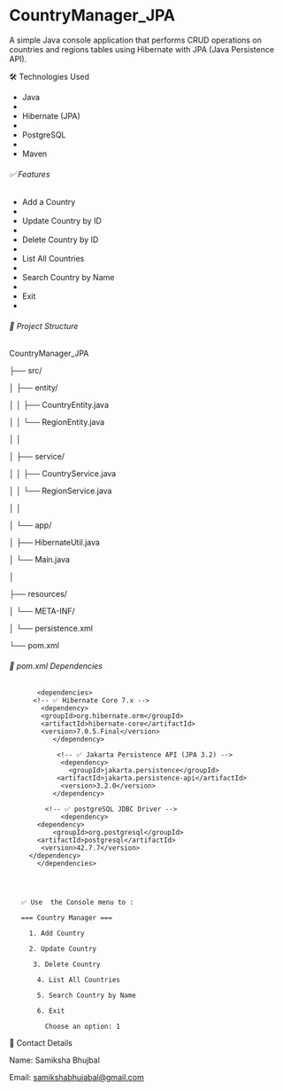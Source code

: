 # CountryManager_JPA


 A simple Java console application that performs CRUD operations on countries and regions tables using Hibernate with JPA (Java Persistence API).





🛠️ Technologies Used



* Java
* 
* Hibernate (JPA)
* 
* PostgreSQL
* 
* Maven





###### ✅ Features



* Add a Country
* 
* Update Country by ID
* 
* Delete Country by ID
* 
* List All Countries
* 
* Search Country by Name
* 
* Exit
* 







###### 🔧  Project Structure



CountryManager\_JPA

├── src/

│     ├── entity/

│     │     ├── CountryEntity.java

│     │     └── RegionEntity.java

│     │

│     ├── service/

│     │    ├── CountryService.java

│     │    └── RegionService.java

│     │

│     └── app/

│         ├── HibernateUtil.java

│         └── Main.java

│   

├── resources/ 

│       └── META-INF/

│             └── persistence.xml

└── pom.xml





###### 📄 pom.xml Dependencies


           <dependencies>
          <!-- ✅ Hibernate Core 7.x -->
            <dependency>
            <groupId>org.hibernate.orm</groupId>
            <artifactId>hibernate-core</artifactId>
            <version>7.0.5.Final</version>
               </dependency>

                <!-- ✅ Jakarta Persistence API (JPA 3.2) -->
                 <dependency>
                   <groupId>jakarta.persistence</groupId>
                <artifactId>jakarta.persistence-api</artifactId>
                 <version>3.2.0</version>
               </dependency>
               
             <!-- ✅ postgreSQL JDBC Driver -->
                 <dependency>
           <dependency>
               <groupId>org.postgresql</groupId>
           <artifactId>postgresql</artifactId>
            <version>42.7.7</version>
         </dependency>
           </dependencies>




       ✅ Use  the Console menu to : 

       === Country Manager ===

         1. Add Country

         2. Update Country

          3. Delete Country

           4. List All Countries

           5. Search Country by Name

           6. Exit

             Choose an option: 1




📌 Contact Details

Name: Samiksha Bhujbal

Email: samikshabhujabal@gmail.com

